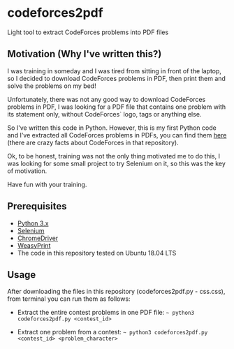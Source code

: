 # codeforces2pdf
Light tool to extract CodeForces problems into PDF files

## Motivation (Why I've written this?)
I was training in someday and I was tired from sitting in front of the laptop, so I decided to download CodeForces problems in PDF, then print them and solve the problems on my bed!

Unfortunately, there was not any good way to download CodeForces problems in PDF, I was looking for a PDF file that contains one problem with its statement only, without CodeForces` logo, tags or anything else.

So I've written this code in Python. However, this is my first Python code and I've extracted all CodeForces problems in PDFs, you can find them [here](https://github.com/AliOsm/PDF-CodeForces-Problems) (there are crazy facts about CodeForces in that repository).

Ok, to be honest, training was not the only thing motivated me to do this, I was looking for some small project to try Selenium on it, so this was the key of motivation.

Have fun with your training.

## Prerequisites
- [Python 3.x](https://www.python.org/)
- [Selenium](https://www.seleniumhq.org/)
- [ChromeDriver](http://chromedriver.chromium.org/)
- [WeasyPrint](https://weasyprint.org/)
- The code in this repository tested on Ubuntu 18.04 LTS

## Usage
After downloading the files in this repository (codeforces2pdf.py - css.css), from terminal you can run them as follows:

- Extract the entire contest problems in one PDF file:
	`~ python3 codeforces2pdf.py <contest_id>`

- Extract one problem from a contest:
	`~ python3 codeforces2pdf.py <contest_id> <problem_character>`
	